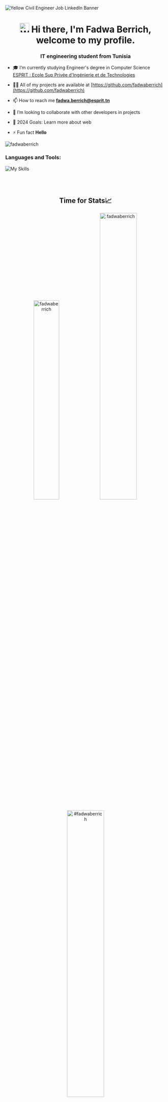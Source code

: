  ![Yellow Civil Engineer Job LinkedIn Banner](https://i.postimg.cc/K8PQ6yHW/fadwa.png)

<h1 align="center">
   <img src="https://i.postimg.cc/fWSP81DG/wave.png" width="30px" height="30px" alt="Waving Hand Emoji">
   <strong> Hi there, I'm Fadwa Berrich, welcome to my profile.</strong>
</h1>

<h3 align="center">IT engineering student from Tunisia</h3>


- 🎓 I’m currently studying Engineer's degree in Computer Science [ESPRIT : Ecole Sup Privée d'Ingénierie et de Technologies](https://esprit.tn/)

- 👨‍💻 All of my projects are available at [https://github.com/fadwaberrich](https://github.com/fadwaberrich)

- 📫 How to reach me **fadwa.berrich@esprit.tn**

- 👯 I’m looking to collaborate with other developers in projects

- 🥅 2024 Goals: Learn more about web

- ⚡ Fun fact **Hello**
<p align="left"> <img src="https://komarev.com/ghpvc/?username=fadwaberrich&label=Profile%20views&color=0e75b6&style=flat" alt="fadwaberrich" /> </p>

<h3 align="left">Languages and Tools:</h3>

![My Skills](https://skillicons.dev/icons?i=html,css,sass,bootstrap,js,ts,py,java,php,jquery,r,nodejs,eclipse,angular,spring,maven,react,vscode,c,cpp,symfony,dotnet,mongodb,mysql,graphql,qt,linux,git,github,ps)

<br />
<br />
 </p>


<div align="center">
 
 <h2>Time for Stats📈</h2>

<img width="40%" src="https://github-readme-stats.vercel.app/api/top-langs?username=fadwaberrich&show_icons=true&theme=highcontrast&title_color=ff8000&text_color=ffffff&bg_color=6a6a6a&locale=en&layout=compact&hide_border=true" alt="fadwaberrich" /> 
<img width="48%" src="https://github-readme-stats.vercel.app/api?username=fadwaberrich&show_icons=true&theme=highcontrast&title_color=ff8000&text_color=ffffff&bg_color=6a6a6a&locale=en&hide_border=true" alt="fadwaberrich" />
<br/>
<img width="48%" src="https://github-readme-streak-stats.herokuapp.com/?user=fadwaberrich&theme=highcontrast&hide_border=true" alt="#fadwaberrich" />
 </div>
    </td>
    



